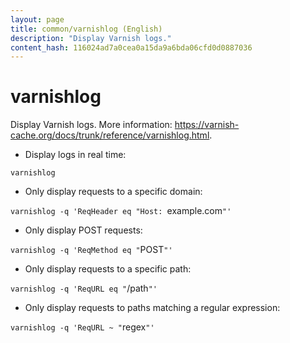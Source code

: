 ```yaml
---
layout: page
title: common/varnishlog (English)
description: "Display Varnish logs."
content_hash: 116024ad7a0cea0a15da9a6bda06cfd0d0887036
---
```

# varnishlog

Display Varnish logs.
More information: <https://varnish-cache.org/docs/trunk/reference/varnishlog.html>.

- Display logs in real time:

`varnishlog`

- Only display requests to a specific domain:

`varnishlog -q 'ReqHeader eq "Host: `<span class="tldr-var badge badge-pill bg-dark-lm bg-white-dm text-white-lm text-dark-dm font-weight-bold">example.com</span>`"'`

- Only display POST requests:

`varnishlog -q 'ReqMethod eq "`<span class="tldr-var badge badge-pill bg-dark-lm bg-white-dm text-white-lm text-dark-dm font-weight-bold">POST</span>`"'`

- Only display requests to a specific path:

`varnishlog -q 'ReqURL eq "`<span class="tldr-var badge badge-pill bg-dark-lm bg-white-dm text-white-lm text-dark-dm font-weight-bold">/path</span>`"'`

- Only display requests to paths matching a regular expression:

`varnishlog -q 'ReqURL ~ "`<span class="tldr-var badge badge-pill bg-dark-lm bg-white-dm text-white-lm text-dark-dm font-weight-bold">regex</span>`"'`
